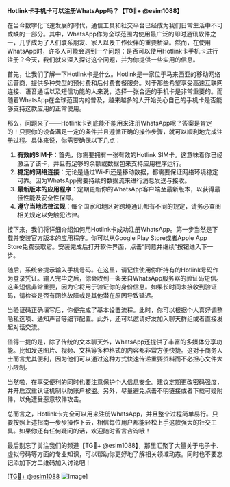 **Hotlink卡手机卡可以注册WhatsApp吗？【TG💪+ @esim1088】**

在当今数字化飞速发展的时代，通信工具和社交平台已经成为我们日常生活中不可或缺的一部分。其中，WhatsApp作为全球范围内使用最广泛的即时通讯软件之一，几乎成为了人们联系朋友、家人以及工作伙伴的重要桥梁。然而，在使用WhatsApp时，许多人可能会遇到一个问题：是否可以使用Hotlink卡手机卡进行注册？今天，我们就来深入探讨这个问题，并为你提供一些实用的信息。

首先，让我们了解一下Hotlink卡是什么。Hotlink是一家位于马来西亚的移动网络运营商，提供多种类型的预付费和后付费套餐服务。对于那些希望享受高速互联网连接、语音通话以及短信功能的人来说，选择一张合适的手机卡是非常重要的。而随着WhatsApp在全球范围内的普及，越来越多的人开始关心自己的手机卡是否能够支持这款应用的正常使用。

那么，问题来了——Hotlink卡到底能不能用来注册WhatsApp呢？答案是肯定的！只要你的设备满足一定的条件并且遵循正确的操作步骤，就可以顺利地完成注册过程。具体来说，你需要确保以下几点：

1. **有效的SIM卡**：首先，你需要拥有一张有效的Hotlink SIM卡。这意味着你已经激活了该卡，并且有足够的余额或数据包来支持应用程序运行。
2. **稳定的网络连接**：无论是通过Wi-Fi还是移动数据，都需要保证网络环境稳定可靠。因为WhatsApp需要持续的数据流来进行消息发送与接收。
3. **最新版本的应用程序**：定期更新你的WhatsApp客户端至最新版本，以获得最佳性能及安全性保障。
4. **遵守当地法律法规**：每个国家和地区对跨境通讯都有不同的规定，请务必查阅相关规定以免触犯法律。

接下来，我们将详细介绍如何用Hotlink卡成功注册WhatsApp。第一步当然是下载并安装官方版本的应用程序。你可以从Google Play Store或者Apple App Store免费获取它。安装完成后打开软件界面，点击“同意并继续”按钮进入下一步。

随后，系统会提示输入手机号码。在这里，请记住使用你所持有的Hotlink号码作为登录凭证。输入完毕之后，你会收到一条来自WhatsApp服务器的验证码短信。这条短信非常重要，因为它将用于验证你的身份信息。如果长时间未接收到验证码，请检查是否有网络故障或是其他潜在原因导致延迟。

当验证码正确填写后，你便完成了基本设置流程。此时，你可以根据个人喜好调整隐私选项、通知声音等细节配置。此外，还可以邀请好友加入聊天群组或者直接发起对话交流。

值得一提的是，除了传统的文本聊天外，WhatsApp还提供了丰富的多媒体分享功能。比如发送图片、视频、文档等多种格式的内容都非常方便快捷。这对于商务人士而言尤其便利，因为他们可以通过这种方式快速传递重要资料而不必担心文件大小限制。

当然啦，在享受便利的同时也要注意保护个人信息安全。建议定期更改密码强度，并开启双重认证机制以防账户被盗。另外，尽量避免点击不明链接或者下载可疑附件，以免遭受恶意软件攻击。

总而言之，Hotlink卡完全可以用来注册WhatsApp，并且整个过程简单易行。只要按照上述指南一步步操作下去，相信每位用户都能轻松上手这款强大的社交工具。如果你还有任何疑问的话，欢迎随时留言咨询哦！

最后别忘了关注我们的频道【TG💪+ @esim1088】，那里汇聚了大量关于电子卡、虚拟号码等方面的专业知识，可以帮助你更好地了解相关领域动态。同时也不要忘记添加下方二维码加入讨论吧！

[[TG💪+ @esim1088](https://t.me/s/esim1088) ![Image](https://i.postimg.cc/4NQfJmqS/Snipaste-2025-05-13-00-14-12.png)]